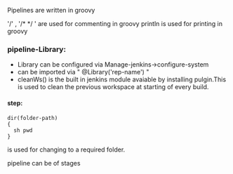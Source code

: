 Pipelines are written in groovy

'/' , '/* */ ' are used for commenting in groovy
println is used for printing in groovy

### pipeline-Library: 
- Library can be configured via Manage-jenkins->configure-system
- can be imported via " @Library('rep-name') "
- cleanWs() is the built in jenkins module avaiable by installing pulgin.This is used to clean the previous workspace at starting of every build.
#### step:
    dir(folder-path) 
    {
      sh pwd
    } 
  is used for changing to a required folder.

pipeline can be of stages

